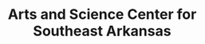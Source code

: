 ---
layout: repo
title: "Arts and Science Center for Southeast Arkansas"
id: 1588
permalink: repos/1588/
---